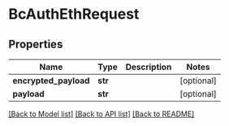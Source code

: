# BcAuthEthRequest

## Properties
Name | Type | Description | Notes
------------ | ------------- | ------------- | -------------
**encrypted_payload** | **str** |  | [optional] 
**payload** | **str** |  | [optional] 

[[Back to Model list]](../README.md#documentation-for-models) [[Back to API list]](../README.md#documentation-for-api-endpoints) [[Back to README]](../README.md)


